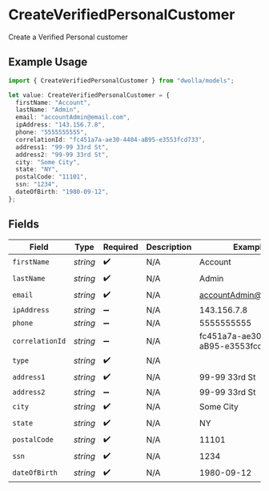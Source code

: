 # CreateVerifiedPersonalCustomer

Create a Verified Personal customer

## Example Usage

```typescript
import { CreateVerifiedPersonalCustomer } from "dwolla/models";

let value: CreateVerifiedPersonalCustomer = {
  firstName: "Account",
  lastName: "Admin",
  email: "accountAdmin@email.com",
  ipAddress: "143.156.7.8",
  phone: "5555555555",
  correlationId: "fc451a7a-ae30-4404-aB95-e3553fcd733",
  address1: "99-99 33rd St",
  address2: "99-99 33rd St",
  city: "Some City",
  state: "NY",
  postalCode: "11101",
  ssn: "1234",
  dateOfBirth: "1980-09-12",
};
```

## Fields

| Field                               | Type                                | Required                            | Description                         | Example                             |
| ----------------------------------- | ----------------------------------- | ----------------------------------- | ----------------------------------- | ----------------------------------- |
| `firstName`                         | *string*                            | :heavy_check_mark:                  | N/A                                 | Account                             |
| `lastName`                          | *string*                            | :heavy_check_mark:                  | N/A                                 | Admin                               |
| `email`                             | *string*                            | :heavy_check_mark:                  | N/A                                 | accountAdmin@email.com              |
| `ipAddress`                         | *string*                            | :heavy_minus_sign:                  | N/A                                 | 143.156.7.8                         |
| `phone`                             | *string*                            | :heavy_minus_sign:                  | N/A                                 | 5555555555                          |
| `correlationId`                     | *string*                            | :heavy_minus_sign:                  | N/A                                 | fc451a7a-ae30-4404-aB95-e3553fcd733 |
| `type`                              | *string*                            | :heavy_check_mark:                  | N/A                                 |                                     |
| `address1`                          | *string*                            | :heavy_check_mark:                  | N/A                                 | 99-99 33rd St                       |
| `address2`                          | *string*                            | :heavy_minus_sign:                  | N/A                                 | 99-99 33rd St                       |
| `city`                              | *string*                            | :heavy_check_mark:                  | N/A                                 | Some City                           |
| `state`                             | *string*                            | :heavy_check_mark:                  | N/A                                 | NY                                  |
| `postalCode`                        | *string*                            | :heavy_check_mark:                  | N/A                                 | 11101                               |
| `ssn`                               | *string*                            | :heavy_check_mark:                  | N/A                                 | 1234                                |
| `dateOfBirth`                       | *string*                            | :heavy_check_mark:                  | N/A                                 | 1980-09-12                          |